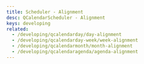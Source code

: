 ```yaml
---
title: Scheduler - Alignment
desc: QCalendarScheduler - Alignment
keys: developing
related:
  - /developing/qcalendarday/day-alignment
  - /developing/qcalendarday-week/week-alignment
  - /developing/qcalendarmonth/month-alignment
  - /developing/qcalendaragenda/agenda-alignment
---
```


<example-viewer
  title="Alignment"
  file="SchedulerAlignment"
  codepen-title="QCalendarScheduler"
/>
